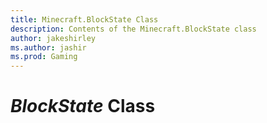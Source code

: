 ```yaml
---
title: Minecraft.BlockState Class
description: Contents of the Minecraft.BlockState class
author: jakeshirley
ms.author: jashir
ms.prod: Gaming
---
```

# *BlockState* Class


